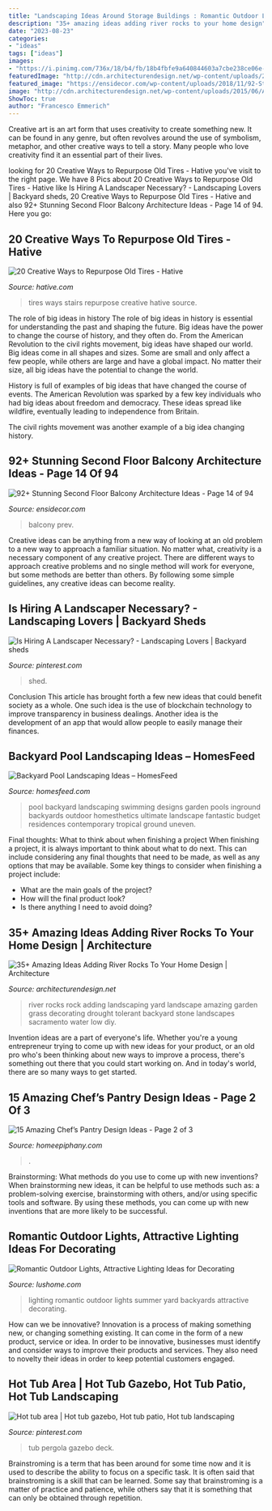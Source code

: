 ```yaml
---
title: "Landscaping Ideas Around Storage Buildings : Romantic Outdoor Lights, Attractive Lighting Ideas For Decorating"
description: "35+ amazing ideas adding river rocks to your home design"
date: "2023-08-23"
categories:
- "ideas"
tags: ["ideas"]
images:
- "https://i.pinimg.com/736x/18/b4/fb/18b4fbfe9a640844603a7cbe238ce06e--hot-tub-pergola-deck-pergola.jpg"
featuredImage: "http://cdn.architecturendesign.net/wp-content/uploads/2015/06/AD-Add-River-Rocks-To-Home-11.jpg"
featured_image: "https://ensidecor.com/wp-content/uploads/2018/11/92-Stunning-Second-Floor-Balcony-Architecture-Ideas-14.jpg"
image: "http://cdn.architecturendesign.net/wp-content/uploads/2015/06/AD-Add-River-Rocks-To-Home-11.jpg"
ShowToc: true
author: "Francesco Emmerich"
---
```



Creative art is an art form that uses creativity to create something new. It can be found in any genre, but often revolves around the use of symbolism, metaphor, and other creative ways to tell a story. Many people who love creativity find it an essential part of their lives.

	

		
looking for 20 Creative Ways to Repurpose Old Tires - Hative you've visit to the right page. We have 8 Pics about 20 Creative Ways to Repurpose Old Tires - Hative like Is Hiring A Landscaper Necessary? - Landscaping Lovers | Backyard sheds, 20 Creative Ways to Repurpose Old Tires - Hative and also 92+ Stunning Second Floor Balcony Architecture Ideas - Page 14 of 94. Here you go:
		
    
## 20 Creative Ways To Repurpose Old Tires - Hative

<img loading=lazy src="https://hative.com/wp-content/uploads/2014/11/tire-recycling/7-old-tires-stairs.jpg" onerror="this.onerror=null;this.src='https://tse2.mm.bing.net/th?id=OIP.2Zq5G41XetBoZuF3u74UPgHaJ4&amp;pid=15.1';" alt="20 Creative Ways to Repurpose Old Tires - Hative">

_Source: hative.com_

>tires ways stairs repurpose creative hative source. 

	

The role of big ideas in history
The role of big ideas in history is essential for understanding the past and shaping the future. Big ideas have the power to change the course of history, and they often do. From the American Revolution to the civil rights movement, big ideas have shaped our world.
Big ideas come in all shapes and sizes. Some are small and only affect a few people, while others are large and have a global impact. No matter their size, all big ideas have the potential to change the world.

History is full of examples of big ideas that have changed the course of events. The American Revolution was sparked by a few key individuals who had big ideas about freedom and democracy. These ideas spread like wildfire, eventually leading to independence from Britain.

The civil rights movement was another example of a big idea changing history.

    
## 92+ Stunning Second Floor Balcony Architecture Ideas - Page 14 Of 94

<img loading=lazy src="https://ensidecor.com/wp-content/uploads/2018/11/92-Stunning-Second-Floor-Balcony-Architecture-Ideas-14.jpg" onerror="this.onerror=null;this.src='https://tse3.mm.bing.net/th?id=OIP.frH06vJJzy3D3dLULCdTcwHaLW&amp;pid=15.1';" alt="92+ Stunning Second Floor Balcony Architecture Ideas - Page 14 of 94">

_Source: ensidecor.com_

>balcony prev. 

	

Creative ideas can be anything from a new way of looking at an old problem to a new way to approach a familiar situation. No matter what, creativity is a necessary component of any creative project. There are different ways to approach creative problems and no single method will work for everyone, but some methods are better than others. By following some simple guidelines, any creative ideas can become reality.

    
## Is Hiring A Landscaper Necessary? - Landscaping Lovers | Backyard Sheds

<img loading=lazy src="https://i.pinimg.com/736x/03/0d/f3/030df37f83e76eedd88f9e959c7352ae.jpg" onerror="this.onerror=null;this.src='https://tse2.mm.bing.net/th?id=OIP.wcyoBY4ro7JZl03PuFNxBgHaHd&amp;pid=15.1';" alt="Is Hiring A Landscaper Necessary? - Landscaping Lovers | Backyard sheds">

_Source: pinterest.com_

>shed. 

	

Conclusion
This article has brought forth a few new ideas that could benefit society as a whole. One such idea is the use of blockchain technology to improve transparency in business dealings. Another idea is the development of an app that would allow people to easily manage their finances.

    
## Backyard Pool Landscaping Ideas – HomesFeed

<img loading=lazy src="https://homesfeed.com/wp-content/uploads/2015/10/Backyard-Lnadscaping-Swimming-Pool-With-Custom-Shape-And-Outdoor-Chair.jpg" onerror="this.onerror=null;this.src='https://tse2.mm.bing.net/th?id=OIP.UdM2DRFYsMlUhw79NK0dhgHaEL&amp;pid=15.1';" alt="Backyard Pool Landscaping Ideas – HomesFeed">

_Source: homesfeed.com_

>pool backyard landscaping swimming designs garden pools inground backyards outdoor homesthetics ultimate landscape fantastic budget residences contemporary tropical ground uneven. 

	

Final thoughts: What to think about when finishing a project
When finishing a project, it is always important to think about what to do next. This can include considering any final thoughts that need to be made, as well as any options that may be available. Some key things to consider when finishing a project include:
- What are the main goals of the project?
- How will the final product look?
- Is there anything I need to avoid doing?

    
## 35+ Amazing Ideas Adding River Rocks To Your Home Design | Architecture

<img loading=lazy src="http://cdn.architecturendesign.net/wp-content/uploads/2015/06/AD-Add-River-Rocks-To-Home-11.jpg" onerror="this.onerror=null;this.src='https://tse2.mm.bing.net/th?id=OIP.zNUFlzA7H2TjP0mNPsOXOAHaLG&amp;pid=15.1';" alt="35+ Amazing Ideas Adding River Rocks To Your Home Design | Architecture">

_Source: architecturendesign.net_

>river rocks rock adding landscaping yard landscape amazing garden grass decorating drought tolerant backyard stone landscapes sacramento water low diy. 

	

Invention ideas are a part of everyone's life. Whether you're a young entrepreneur trying to come up with new ideas for your product, or an old pro who's been thinking about new ways to improve a process, there's something out there that you could start working on. And in today's world, there are so many ways to get started.

    
## 15 Amazing Chef’s Pantry Design Ideas - Page 2 Of 3

<img loading=lazy src="https://homeepiphany.com/wp-content/uploads/2016/09/15-Amazing-Chefs-Pantry-Design-Ideas-6-608x1024.jpg" onerror="this.onerror=null;this.src='https://tse2.mm.bing.net/th?id=OIP.UzQUhEhBBlWYvruhhs28cQHaMe&amp;pid=15.1';" alt="15 Amazing Chef’s Pantry Design Ideas - Page 2 of 3">

_Source: homeepiphany.com_

>. 

	

Brainstorming: What methods do you use to come up with new inventions?
When brainstorming new ideas, it can be helpful to use methods such as: a problem-solving exercise, brainstorming with others, and/or using specific tools and software. By using these methods, you can come up with new inventions that are more likely to be successful.

    
## Romantic Outdoor Lights, Attractive Lighting Ideas For Decorating

<img loading=lazy src="https://www.lushome.com/wp-content/uploads/2015/07/outdoor-lighting-ideas-yard-landscaping-12.jpg" onerror="this.onerror=null;this.src='https://tse3.mm.bing.net/th?id=OIP.q6acZa2QSjdnjGy991AaiwHaHR&amp;pid=15.1';" alt="Romantic Outdoor Lights, Attractive Lighting Ideas for Decorating">

_Source: lushome.com_

>lighting romantic outdoor lights summer yard backyards attractive decorating. 

	

How can we be innovative?
Innovation is a process of making something new, or changing something existing. It can come in the form of a new product, service or idea. In order to be innovative, businesses must identify and consider ways to improve their products and services. They also need to novelty their ideas in order to keep potential customers engaged.

    
## Hot Tub Area | Hot Tub Gazebo, Hot Tub Patio, Hot Tub Landscaping

<img loading=lazy src="https://i.pinimg.com/736x/18/b4/fb/18b4fbfe9a640844603a7cbe238ce06e--hot-tub-pergola-deck-pergola.jpg" onerror="this.onerror=null;this.src='https://tse2.mm.bing.net/th?id=OIP.Qs7efB2TgsBFgAO31GQdQgHaF7&amp;pid=15.1';" alt="Hot tub area | Hot tub gazebo, Hot tub patio, Hot tub landscaping">

_Source: pinterest.com_

>tub pergola gazebo deck. 

	

Brainstroming is a term that has been around for some time now and it is used to describe the ability to focus on a specific task. It is often said that brainstroming is a skill that can be learned. Some say that brainstroming is a matter of practice and patience, while others say that it is something that can only be obtained through repetition.

